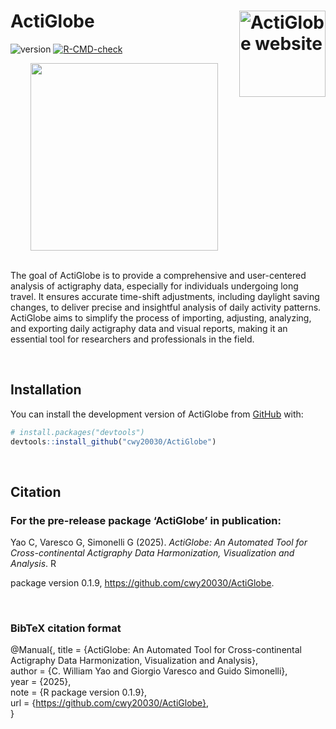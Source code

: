 
# ActiGlobe <a href="https://github.com/cwy20030/ActiGlobe"><img src="Logo.png" align="right" height="138" alt="ActiGlobe website" /></a>

<!-- badges: start -->

![version](https://img.shields.io/badge/version-0.1.9-green)
[![R-CMD-check](https://github.com/cwy20030/ActiGlobe/actions/workflows/R-CMD-check.yaml/badge.svg)](https://github.com/cwy20030/ActiGlobe/actions/workflows/R-CMD-check.yaml)



<!-- badges: end -->
<div align="center">
  <img src="Logo.png" width="300px" />
</div>

<br>

The goal of ActiGlobe is to provide a comprehensive and user-centered analysis of actigraphy data, especially for individuals undergoing long travel. It ensures accurate time-shift adjustments, including daylight saving changes, to deliver precise and insightful analysis of daily activity patterns. ActiGlobe aims to simplify the process of importing,
adjusting, analyzing, and exporting daily actigraphy data and visual reports, making it an essential tool for researchers and professionals in the field. 

<br>

## Installation

You can install the development version of ActiGlobe from
[GitHub](https://github.com/) with:

``` r
# install.packages("devtools")
devtools::install_github("cwy20030/ActiGlobe")
```

<br>

## Citation 
### For the pre-release package ‘ActiGlobe’ in publication:

  Yao C, Varesco G, Simonelli G (2025). _ActiGlobe: An Automated Tool for Cross-continental Actigraphy Data Harmonization, Visualization and Analysis_. R

  package version 0.1.9, <https://github.com/cwy20030/ActiGlobe>.
  
<br>

### BibTeX citation format
  @Manual{,
    title = {ActiGlobe: An Automated Tool for Cross-continental Actigraphy Data Harmonization, Visualization and Analysis},  
    author = {C. William Yao and Giorgio Varesco and Guido Simonelli},  
    year = {2025},  
    note = {R package version 0.1.9},  
    url = {https://github.com/cwy20030/ActiGlobe},  
  }
